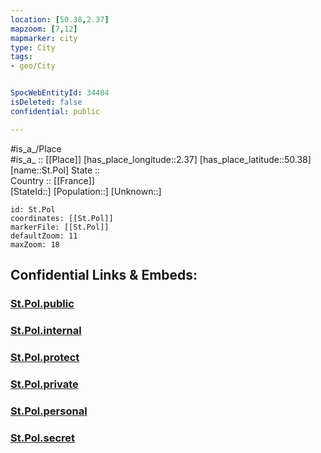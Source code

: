```yaml
---
location: [50.38,2.37] 
mapzoom: [7,12] 
mapmarker: city 
type: City
tags:
- geo/City


SpocWebEntityId: 34484
isDeleted: false
confidential: public

---
```

#is_a_/Place  
#is_a_ :: [[Place]] 
[has_place_longitude::2.37] 
[has_place_latitude::50.38] 
[name::St.Pol] 
State ::  
Country :: [[France]]  
[StateId::] 
[Population::] 
[Unknown::] 


```leaflet
id: St.Pol
coordinates: [[St.Pol]] 
markerFile: [[St.Pol]] 
defaultZoom: 11 
maxZoom: 18
```


## Confidential Links & Embeds: 

### [St.Pol.public](/_public/\Earth\Continent\Europe\Europe~West\France\regions~France\Hauts-de-France\departments~Hauts-de-France\Pas-de-Calais\communes~Pas-de-Calais\Arras\cities~ArrasSt.Pol.public.md) 

### [St.Pol.internal](/_internal/\Earth\Continent\Europe\Europe~West\France\regions~France\Hauts-de-France\departments~Hauts-de-France\Pas-de-Calais\communes~Pas-de-Calais\Arras\cities~ArrasSt.Pol.internal.md) 

### [St.Pol.protect](/_protect/\Earth\Continent\Europe\Europe~West\France\regions~France\Hauts-de-France\departments~Hauts-de-France\Pas-de-Calais\communes~Pas-de-Calais\Arras\cities~ArrasSt.Pol.protect.md) 

### [St.Pol.private](/_private/\Earth\Continent\Europe\Europe~West\France\regions~France\Hauts-de-France\departments~Hauts-de-France\Pas-de-Calais\communes~Pas-de-Calais\Arras\cities~ArrasSt.Pol.private.md) 

### [St.Pol.personal](/_personal/\Earth\Continent\Europe\Europe~West\France\regions~France\Hauts-de-France\departments~Hauts-de-France\Pas-de-Calais\communes~Pas-de-Calais\Arras\cities~ArrasSt.Pol.personal.md) 

### [St.Pol.secret](/_secret/\Earth\Continent\Europe\Europe~West\France\regions~France\Hauts-de-France\departments~Hauts-de-France\Pas-de-Calais\communes~Pas-de-Calais\Arras\cities~ArrasSt.Pol.secret.md)

